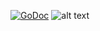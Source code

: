 
[![GoDoc](https://godoc.org/github.com/abergmeier/golang-protobuf?status.svg)](https://godoc.org/github.com/abergmeier/golang-protobuf)
![alt text](https://goreportcard.com/badge/github.com/abergmeier/golang-protobuf "Logo Title Text 1")
